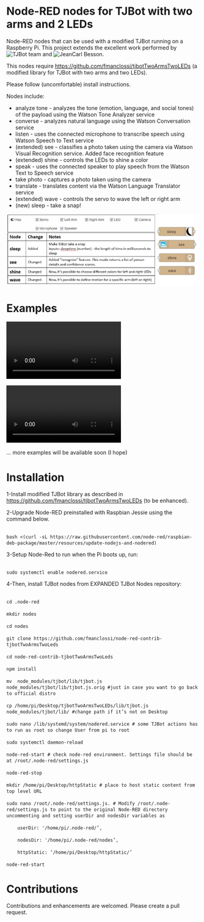 # Node-RED nodes for TJBot with two arms and 2 LEDs

Node-RED nodes that can be used with a modified TJBot running on a Raspberry Pi.
This project extends the excellent work performed by ![TJBot team](https://github.com/ibmtjbot/tjbot) and ![JeanCarl Besson](https://github.com/jeancarl/node-red-contrib-tjbot).

This nodes require https://github.com/fmanclossi/tjbotTwoArmsTwoLEDs (a modified library for TJBot with two arms and two LEDs).

Please follow (uncomfortable) install instructions.

Nodes include:

* analyze tone - analyzes the tone (emotion, language, and social tones) of the payload using the Watson Tone Analyzer service
* converse - analyzes natural language using the Watson Conversation service
* listen - uses the connected microphone to transcribe speech using Watson Speech to Text service
* (extended) see - classifies a photo taken using the camera via Watson Visual Recognition service. Added face recognition feature
* (extended) shine - controls the LEDs to shine a color
* speak - uses the connected speaker to play speech from the Watson Text to Speech service
* take photo - captures a photo taken using the camera
* translate - translates content via the Watson Language Translator service
* (extended) wave - controls the servo to wave the left or right arm
* (new) sleep - take a snap!

![changes](/examples/Nodes%20changed.jpg)

# Examples

<video>
  <source src="/examples/Faccina_Alarm.mp4" type="video/mp4">
</video>

![Faccina (little face)](/examples/Faccina_Alarm.mp4)

... more examples will be available soon (I hope)

# Installation

1-Install modified TJBot library as described in https://github.com/fmanclossi/tjbotTwoArmsTwoLEDs (to be enhanced). 

2-Upgrade Node-RED preinstalled with Raspbian Jessie using the command below.

```

bash <(curl -sL https://raw.githubusercontent.com/node-red/raspbian-deb-package/master/resources/update-nodejs-and-nodered)

```

3-Setup Node-Red to run when the Pi boots up, run:

```

sudo systemctl enable nodered.service

```

4-Then, install TJBot nodes from EXPANDED TJBot Nodes repository:

```

cd .node-red

mkdir nodes

cd nodes

git clone https://github.com/fmanclossi/node-red-contrib-tjbotTwoArmsTwoLeds

cd node-red-contrib-tjbotTwoArmsTwoLeds

npm install

mv  node_modules/tjbot/lib/tjbot.js node_modules/tjbot/lib/tjbot.js.orig #just in case you want to go back to official distro

cp /home/pi/Desktop/tjbotTwoArmsTwoLEDs/lib/tjbot.js node_modules/tjbot/lib/ #change path if it’s not on Desktop

sudo nano /lib/systemd/system/nodered.service # some TJBot actions has to run as root so change User from pi to root

sudo systemctl daemon-reload

node-red-start # check node-red environment. Settings file should be at /root/.node-red/settings.js 

node-red-stop

mkdir /home/pi/Desktop/httpStatic # place to host static content from top level URL

sudo nano /root/.node-red/settings.js. # Modify /root/.node-red/settings.js to point to the original Node-RED directory uncommenting and setting userDir and nodesDir variables as 

	userDir: '/home/pi/.node-red/’,

	nodesDir: '/home/pi/.node-red/nodes’,

	httpStatic: ‘/home/pi/Desktop/httpStatic/’

node-red-start

```

# Contributions

Contributions and enhancements are welcomed. Please create a pull request.
